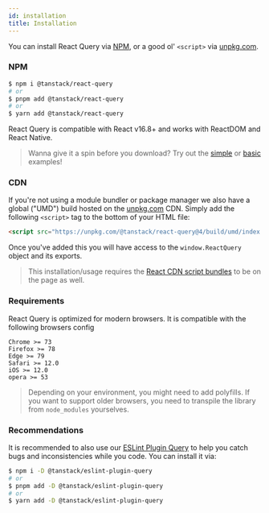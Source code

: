 ```yaml
---
id: installation
title: Installation
---
```


You can install React Query via [NPM](https://npmjs.com),
or a good ol' `<script>` via
[unpkg.com](https://unpkg.com).

### NPM

```bash
$ npm i @tanstack/react-query
# or
$ pnpm add @tanstack/react-query
# or
$ yarn add @tanstack/react-query
```

React Query is compatible with React v16.8+ and works with ReactDOM and React Native.

> Wanna give it a spin before you download? Try out the [simple](/query/v4/docs/examples/react/simple) or [basic](/query/v4/docs/examples/react/basic) examples!

### CDN

If you're not using a module bundler or package manager we also have a global ("UMD") build hosted on the [unpkg.com](https://unpkg.com) CDN. Simply add the following `<script>` tag to the bottom of your HTML file:

```html
<script src="https://unpkg.com/@tanstack/react-query@4/build/umd/index.production.js"></script>
```

Once you've added this you will have access to the `window.ReactQuery` object and its exports.

> This installation/usage requires the [React CDN script bundles](https://reactjs.org/docs/cdn-links.html) to be on the page as well.

### Requirements

React Query is optimized for modern browsers. It is compatible with the following browsers config

```
Chrome >= 73
Firefox >= 78
Edge >= 79
Safari >= 12.0
iOS >= 12.0
opera >= 53
```

> Depending on your environment, you might need to add polyfills. If you want to support older browsers, you need to transpile the library from `node_modules` yourselves.

### Recommendations

It is recommended to also use our [ESLint Plugin Query](./eslint/eslint-plugin-query) to help you catch bugs and inconsistencies while you code. You can install it via:

```bash
$ npm i -D @tanstack/eslint-plugin-query
# or
$ pnpm add -D @tanstack/eslint-plugin-query
# or
$ yarn add -D @tanstack/eslint-plugin-query
```
